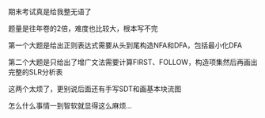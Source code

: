 期末考试真是给我整无语了

题量是往年卷的2倍，难度也比较大，根本写不完

第一个大题是给出正则表达式需要从头到尾构造NFA和DFA，包括最小化DFA

第二个大题是只给出了增广文法需要计算FIRST、FOLLOW，构造项集然后再画出完整的SLR分析表

这两个太烦了，更别说后面还有手写SDT和画基本块流图

怎么什么事情一到智软就显得这么麻烦...